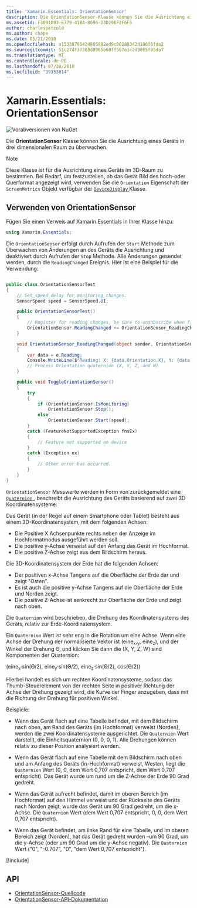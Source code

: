 ```yaml
---
title: 'Xamarin.Essentials: OrientationSensor'
description: Die OrientationSensor-Klasse können Sie die Ausrichtung eines Geräts im dreidimensionalen Raum zu überwachen.
ms.assetid: F3091D93-E779-41BA-8696-23D296F2F6F5
author: charlespetzold
ms.author: chape
ms.date: 05/21/2018
ms.openlocfilehash: a15338795424885882ed9c86288342d196f6fda2
ms.sourcegitcommit: 51c274f37369d8965b68ff587e1c2d9865f85da7
ms.translationtype: MT
ms.contentlocale: de-DE
ms.lasthandoff: 07/30/2018
ms.locfileid: "39353814"
---
```

# <a name="xamarinessentials-orientationsensor"></a>Xamarin.Essentials: OrientationSensor

![Vorabversionen von NuGet](~/media/shared/pre-release.png)

Die **OrientationSensor** Klasse können Sie die Ausrichtung eines Geräts in drei dimensionalen Raum zu überwachen.

> [!NOTE]
> Diese Klasse ist für die Ausrichtung eines Geräts im 3D-Raum zu bestimmen. Bei Bedarf, um festzustellen, ob das Gerät Bild des hoch-oder Querformat angezeigt wird, verwenden Sie die `Orientation` Eigenschaft der `ScreenMetrics` Objekt verfügbar der [ `DeviceDisplay` ](device-display.md) Klasse.

## <a name="using-orientationsensor"></a>Verwenden von OrientationSensor

Fügen Sie einen Verweis auf Xamarin.Essentials in Ihrer Klasse hinzu:

```csharp
using Xamarin.Essentials;
```

Die `OrientationSensor` erfolgt durch Aufrufen der `Start` Methode zum Überwachen von Änderungen an des Geräts die Ausrichtung und deaktiviert durch Aufrufen der `Stop` Methode. Alle Änderungen gesendet werden, durch die `ReadingChanged` Ereignis. Hier ist eine Beispiel für die Verwendung:

```csharp

public class OrientationSensorTest
{
    // Set speed delay for monitoring changes.
    SensorSpeed speed = SensorSpeed.UI;

    public OrientationSensorTest()
    {
        // Register for reading changes, be sure to unsubscribe when finished
        OrientationSensor.ReadingChanged += OrientationSensor_ReadingChanged;
    }

    void OrientationSensor_ReadingChanged(object sender, OrientationSensorChangedEventArgs e)
    {
        var data = e.Reading;
        Console.WriteLine($"Reading: X: {data.Orientation.X}, Y: {data.Orientation.Y}, Z: {data.Orientation.Z}, W: {data.Orientation.W}");
        // Process Orientation quaternion (X, Y, Z, and W)
    }

    public void ToggleOrientationSensor()
    {
        try
        {
            if (OrientationSensor.IsMonitoring)
                OrientationSensor.Stop();
            else
                OrientationSensor.Start(speed);
        }
        catch (FeatureNotSupportedException fnsEx)
        {
            // Feature not supported on device
        }
        catch (Exception ex)
        {
            // Other error has occurred.
        }
    }
}
```

`OrientationSensor` Messwerte werden in Form von zurückgemeldet eine [ `Quaternion` ](xref:System.Numerics.Quaternion) , beschreibt die Ausrichtung des Geräts basierend auf zwei 3D Koordinatensysteme:

Das Gerät (in der Regel auf einem Smartphone oder Tablet) besteht aus einem 3D-Koordinatensystem, mit dem folgenden Achsen:

- Die Positive X Achsenpunkte rechts neben der Anzeige im Hochformatmodus ausgeführt werden soll.
- Die positive y-Achse verweist auf den Anfang das Gerät im Hochformat.
- Die positive Z-Achse zeigt aus dem Bildschirm heraus.

Die 3D-Koordinatensystem der Erde hat die folgenden Achsen:

- Der positiven x-Achse Tangens auf die Oberfläche der Erde dar und zeigt "Osten".
- Es ist auch die positive y-Achse Tangens auf die Oberfläche der Erde und Norden zeigt.
- Die positive Z-Achse ist senkrecht zur Oberfläche der Erde und zeigt nach oben.

Die `Quaternion` wird beschrieben, die Drehung des Koordinatensystems des Geräts, relativ zur Erde-Koordinatensystem.

Ein `Quaternion` Wert ist sehr eng in die Rotation um eine Achse. Wenn eine Achse der Drehung der normalisierte Vektor ist (eine<sub>x</sub>,<sub>y</sub>, eine<sub>z</sub>), und der Winkel der Drehung Θ, und klicken Sie dann die (X, Y, Z, W) sind Komponenten der Quaternion:

(eine<sub>x</sub>·sin(Θ/2), eine<sub>y</sub>·sin(Θ/2), eine<sub>z</sub>·sin(Θ/2), cos(Θ/2))

Hierbei handelt es sich um rechten Koordinatensysteme, sodass das Thumb-Steuerelement von der rechten Seite in positiver Richtung der Achse der Drehung gezeigt wird, die Kurve der Finger anzugeben, dass mit die Richtung der Drehung für positiven Winkel.

Beispiele:

* Wenn das Gerät flach auf eine Tabelle befindet, mit dem Bildschirm nach oben, am Rand des Geräts (im Hochformat) verweist (Norden), werden die zwei Koordinatensysteme ausgerichtet. Die `Quaternion` Wert darstellt, die Einheitsquaternion (0, 0, 0, 1). Alle Drehungen können relativ zu dieser Position analysiert werden.

* Wenn das Gerät flach auf eine Tabelle mit dem Bildschirm nach oben und am Anfang des Geräts (in-Hochformat) verweist, Westen, liegt die `Quaternion` Wert (0, 0, dem Wert 0,707 entspricht, dem Wert 0,707 entspricht). Das Gerät wurde um rund um die Z-Achse der Erde 90 Grad gedreht.

* Wenn das Gerät aufrecht befindet, damit im oberen Bereich (im Hochformat) auf den Himmel verweist und der Rückseite des Geräts nach Norden zeigt, wurde das Gerät um 90 Grad gedreht, um die x-Achse. Die `Quaternion` Wert (dem Wert 0,707 entspricht, 0, 0, dem Wert 0,707 entspricht).

* Wenn das Gerät befindet, am linke Rand für eine Tabelle, und im oberen Bereich zeigt (Norden), hat das Gerät gedreht wurden &ndash;um 90 Grad, um die y-Achse (oder um 90 Grad um die y-Achse negativ). Die `Quaternion` Wert ("0", "-0.707", "0", "dem Wert 0,707 entspricht").

[!include[](~/essentials/includes/sensor-speed.md)]

## <a name="api"></a>API

- [OrientationSensor-Quellcode](https://github.com/xamarin/Essentials/tree/master/Xamarin.Essentials/OrientationSensor)
- [OrientationSensor-API-Dokumentation](xref:Xamarin.Essentials.OrientationSensor)

